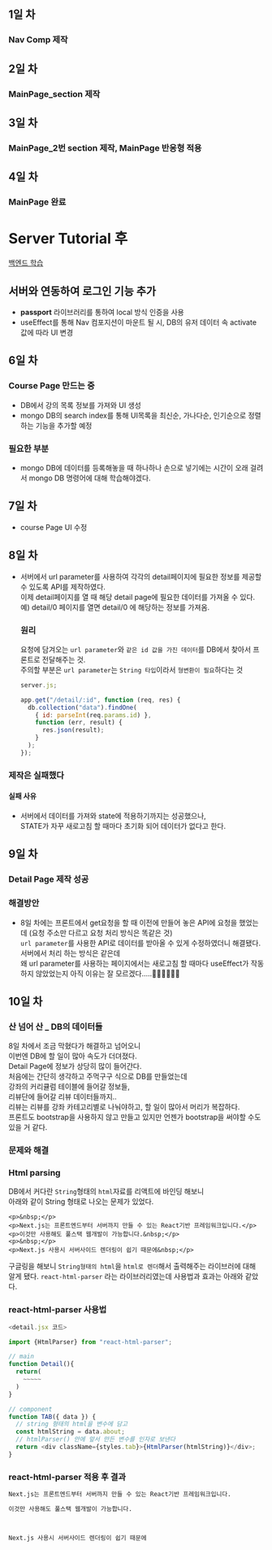 ## 1일 차

### Nav Comp 제작

## 2일 차

### MainPage_section 제작

## 3일 차

### MainPage_2번 section 제작, MainPage 반응형 적용

## 4일 차

### MainPage 완료

# Server Tutorial 후

[백엔드 학습](https://github.com/Newbie-Alert/serverTutorial)

## 서버와 연동하여 로그인 기능 추가

- **passport** 라이브러리를 통하여 local 방식 인증을 사용
- useEffect를 통해 Nav 컴포지션이 마운트 될 시, DB의 유저 데이터 속 activate 값에 따라 UI 변경

## 6일 차

### Course Page 만드는 중

- DB에서 강의 목록 정보를 가져와 UI 생성
- mongo DB의 search index를 통해 UI목록을 최신순, 가나다순, 인기순으로 정렬하는 기능을 추가할 예정
  <br/>

### 필요한 부분

- mongo DB에 데이터를 등록해놓을 때 하나하나 손으로 넣기에는 시간이 오래 걸려서
  mongo DB 명령어에 대해 학습해야겠다.

## 7일 차

- course Page UI 수정

## 8일 차

- 서버에서 url parameter를 사용하여 각각의 detail페이지에 필요한 정보를 제공할 수 있도록 API를 제작하였다.  
   이제 detail페이지를 열 때 해당 detail page에 필요한 데이터를 가져올 수 있다.  
   예) detail/0 페이지를 열면 detail/0 에 해당하는 정보를 가져옴.

  ### 원리

  요청에 담겨오는 `url parameter`와 `같은 id 값을 가진 데이터`를 DB에서 찾아서 프론트로 전달해주는 것.  
   주의할 부분은 `url parameter`는 `String 타입`이라서 `형변환이 필요`하다는 것

  ```javascript
  server.js;

  app.get("/detail/:id", function (req, res) {
    db.collection("data").findOne(
      { id: parseInt(req.params.id) },
      function (err, result) {
        res.json(result);
      }
    );
  });
  ```

### 제작은 실패했다

#### 실패 사유

- 서버에서 데이터를 가져와 state에 적용하기까지는 성공했으나,  
  STATE가 자꾸 새로고침 할 때마다 초기화 되어 데이터가 없다고 한다.

## 9일 차

### Detail Page 제작 성공

### 해결방안

- 8일 차에는 프론트에서 get요청을 할 때 이전에 만들어 놓은 API에 요청을 했었는데 (요청 주소만 다르고 요청 처리 방식은 똑같은 것)  
  `url parameter`를 사용한 API로 데이터를 받아올 수 있게 수정하였더니 해결됐다.  
  서버에서 처리 하는 방식은 같은데  
  왜 url parameter를 사용하는 페이지에서는 새로고침 할 때마다 useEffect가 작동하지 않았었는지 아직 이유는 잘 모르겠다.....🤔🤔🤔🤔🤔🤔

## 10일 차

### 산 넘어 산 \_ DB의 데이터들

8일 차에서 조금 막혔다가 해결하고 넘어오니  
이번엔 DB에 할 일이 많아 속도가 더뎌졌다.  
Detail Page에 정보가 상당히 많이 들어간다.  
처음에는 간단히 생각하고 주먹구구 식으로 DB를 만들었는데  
강좌의 커리큘럼 테이블에 들어갈 정보들,  
리뷰단에 들어갈 리뷰 데이터들까지..  
리뷰는 리뷰를 강좌 카테고리별로 나눠야하고,
할 일이 많아서 머리가 복잡하다.  
프론트도 bootstrap을 사용하지 않고 만들고 있지만 언젠가 bootstrap을 써야할 수도 있을 거 같다.

### 문제와 해결

### Html parsing

DB에서 커다란 `String`형태의 `html`자료를 리액트에 바인딩 해보니  
아래와 같이 String 형태로 나오는 문제가 있었다.

```
<p>&nbsp;</p>
<p>Next.js는 프론트엔드부터 서버까지 만들 수 있는 React기반 프레임워크입니다.</p>
<p>이것만 사용해도 풀스택 웹개발이 가능합니다.&nbsp;</p>
<p>&nbsp;</p>
<p>Next.js 사용시 서버사이드 렌더링이 쉽기 때문에&nbsp;</p>
```

구글링을 해보니 `String형태의 html`을 `html로 렌더`해서 출력해주는 라이브러에 대해 알게 됐다.
`react-html-parser` 라는 라이브러리였는데
사용법과 효과는 아래와 같았다.

### react-html-parser 사용법

```javascript
<detail.jsx 코드>

import {HtmlParser} from "react-html-parser";

// main
function Detail(){
  return(
    ~~~~~
  )
}

// component
function TAB({ data }) {
  // string 형태의 html을 변수에 담고
  const htmlString = data.about;
  // htmlParser() 안에 앞서 만든 변수를 인자로 보낸다
  return <div className={styles.tab}>{HtmlParser(htmlString)}</div>;
}
```

### react-html-parser 적용 후 결과

```txt
Next.js는 프론트엔드부터 서버까지 만들 수 있는 React기반 프레임워크입니다.

이것만 사용해도 풀스택 웹개발이 가능합니다.



Next.js 사용시 서버사이드 렌더링이 쉽기 때문에
```
